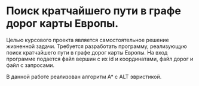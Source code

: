 # Поиск кратчайшего пути в графе дорог карты Европы.

Целью курсового проекта является самостоятельное решение жизненной задачи. Требуется разработать программу, реализующую поиск кратчайшего пути в графе дорог карты Европы. На вход программе подается файл вершин с их id и координатами, файл дорог и файл с запросами.

В данной работе реализован алгоритм А* с ALT эвристикой.
